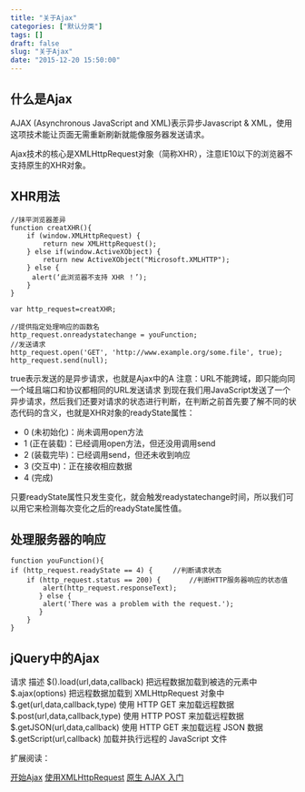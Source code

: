 ```yaml
---
title: "关于Ajax"
categories: ["默认分类"]
tags: []
draft: false
slug: "关于Ajax"
date: "2015-12-20 15:50:00"
---
```


什么是Ajax
-------

AJAX (Asynchronous JavaScript and XML)表示异步Javascript & XML，使用这项技术能让页面无需重新刷新就能像服务器发送请求。

Ajax技术的核心是XMLHttpRequest对象（简称XHR），注意IE10以下的浏览器不支持原生的XHR对象。

XHR用法
-----

    //抹平浏览器差异
    function creatXHR(){
        if (window.XMLHttpRequest) {
            return new XMLHttpRequest();
        } else if(window.ActiveXObject) {
            return new ActiveXObject("Microsoft.XMLHTTP");
        } else {
    　　  alert(‘此浏览器不支持 XHR ！’);
        }
    }
    
    var http_request=creatXHR;
    
    //提供指定处理响应的函数名
    http_request.onreadystatechange = youFunction;   
    //发送请求
    http_request.open('GET', 'http://www.example.org/some.file', true); 
    http_request.send(null);

true表示发送的是异步请求，也就是Ajax中的A
注意：URL不能跨域，即只能向同一个域且端口和协议都相同的URL发送请求
到现在我们用JavaScript发送了一个异步请求，然后我们还要对请求的状态进行判断，在判断之前首先要了解不同的状态代码的含义，也就是XHR对象的readyState属性：

 - 0 (未初始化)：尚未调用open方法
 - 1 (正在装载)：已经调用open方法，但还没用调用send
 - 2 (装载完毕)：已经调用send，但还未收到响应
 - 3 (交互中)：正在接收相应数据
 - 4 (完成)

只要readyState属性只发生变化，就会触发readystatechange时间，所以我们可以用它来检测每次变化之后的readyState属性值。

**处理服务器的响应**
------------

    function youFunction(){
    if (http_request.readyState == 4) {     //判断请求状态
        if (http_request.status == 200) {       //判断HTTP服务器响应的状态值
            alert(http_request.responseText);
           } else {
            alert('There was a problem with the request.');
           }
        }
    }

jQuery中的Ajax
------------

请求	                        描述
$().load(url,data,callback)	把远程数据加载到被选的元素中
$.ajax(options)	                把远程数据加载到 XMLHttpRequest 对象中
$.get(url,data,callback,type)	使用 HTTP GET 来加载远程数据
$.post(url,data,callback,type)	使用 HTTP POST 来加载远程数据
$.getJSON(url,data,callback)	使用 HTTP GET 来加载远程 JSON 数据
$.getScript(url,callback)	加载并执行远程的 JavaScript 文件

扩展阅读：

[开始Ajax][1]
[使用XMLHttpRequest][2]
[原生 AJAX 入门][3]


  [1]: https://developer.mozilla.org/zh-CN/docs/AJAX/Getting_Started
  [2]: https://developer.mozilla.org/zh-CN/docs/AJAX/Getting_Started
  [3]: https://segmentfault.com/a/1190000000490034
